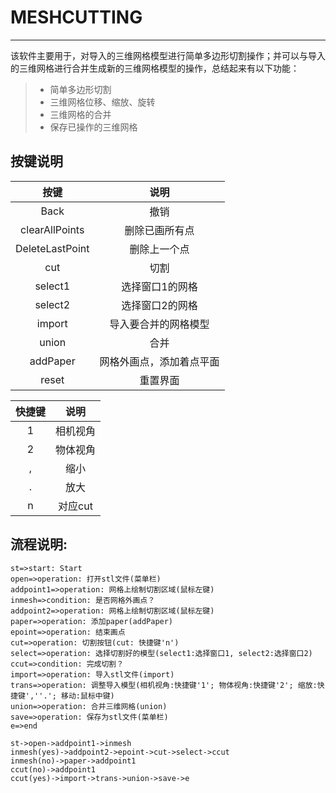 # MESHCUTTING

------

该软件主要用于，对导入的三维网格模型进行简单多边形切割操作；并可以与导入的三维网格进行合并生成新的三维网格模型的操作，总结起来有以下功能：

> * 简单多边形切割
> * 三维网格位移、缩放、旋转
> * 三维网格的合并
> * 保存已操作的三维网格

## 按键说明 

| 按键        | 说明   |
| :--------:  | :-----:  | 
| Back     | 撤销 | 
| clearAllPoints        |   删除已画所有点   |  
| DeleteLastPoint        |    删除上一个点    |
|cut|切割|
|select1|选择窗口1的网格|
|select2|选择窗口2的网格|
|import|导入要合并的网格模型|
|union|合并|
|addPaper|网格外画点，添加着点平面|
|reset|重置界面|


|快捷键|说明|
| :--------:  | :-----:  |
|1|相机视角|
|2|物体视角|
|,|缩小|
|.|放大|
|n|对应cut|


## 流程说明:

```flow
st=>start: Start
open=>operation: 打开stl文件(菜单栏)
addpoint1=>operation: 网格上绘制切割区域(鼠标左键)
inmesh=>condition: 是否网格外画点？
addpoint2=>operation: 网格上绘制切割区域(鼠标左键)
paper=>operation: 添加paper(addPaper)
epoint=>operation: 结束画点
cut=>operation: 切割按钮(cut: 快捷键'n')
select=>operation: 选择切割好的模型(select1:选择窗口1, select2:选择窗口2)
ccut=>condition: 完成切割？
import=>operation: 导入stl文件(import)
trans=>operation: 调整导入模型(相机视角:快捷键'1'; 物体视角:快捷键'2'; 缩放:快捷键',''.'; 移动:鼠标中键)
union=>operation: 合并三维网格(union)
save=>operation: 保存为stl文件(菜单栏)
e=>end

st->open->addpoint1->inmesh
inmesh(yes)->addpoint2->epoint->cut->select->ccut
inmesh(no)->paper->addpoint1
ccut(no)->addpoint1
ccut(yes)->import->trans->union->save->e
```

